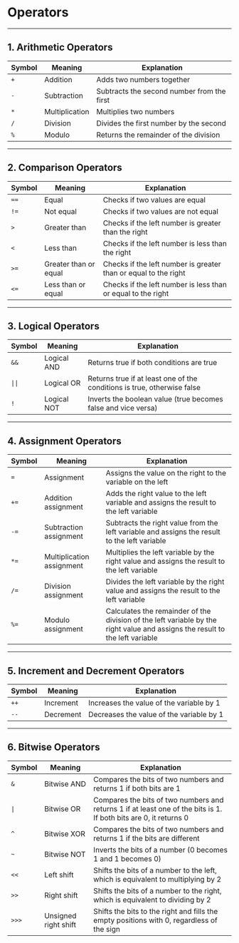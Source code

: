 # Operators

___

## 1. Arithmetic Operators

| Symbol | Meaning        | Explanation                                |
|--------|----------------|--------------------------------------------|
| `+`    | Addition       | Adds two numbers together                  |
| `-`    | Subtraction    | Subtracts the second number from the first |
| `*`    | Multiplication | Multiplies two numbers                     |
| `/`    | Division       | Divides the first number by the second     |
| `%`    | Modulo         | Returns the remainder of the division      |

___

## 2. Comparison Operators

| Symbol | Meaning               | Explanation                                                      |
|--------|-----------------------|------------------------------------------------------------------|
| `==`   | Equal                 | Checks if two values are equal                                   |
| `!=`   | Not equal             | Checks if two values are not equal                               |
| `>`    | Greater than          | Checks if the left number is greater than the right              |
| `<`    | Less than             | Checks if the left number is less than the right                 |
| `>=`   | Greater than or equal | Checks if the left number is greater than or equal to the right  |
| `<=`   | Less than or equal    | Checks if the left number is less than or equal to the right     |

___

## 3. Logical Operators

| Symbol  | Meaning     | Explanation                                                             |
|---------|-------------|-------------------------------------------------------------------------|
| `&&`    | Logical AND | Returns true if both conditions are true                                |
| `\|\|`  | Logical OR  | Returns true if at least one of the conditions is true, otherwise false |
| `!`     | Logical NOT | Inverts the boolean value (true becomes false and vice versa)           |

___

## 4. Assignment Operators
| Symbol | Meaning                    | Explanation                                                                                                                  |
|--------|----------------------------|------------------------------------------------------------------------------------------------------------------------------|
| `=`    | Assignment                 | Assigns the value on the right to the variable on the left                                                                   |
| `+=`   | Addition assignment        | Adds the right value to the left variable and assigns the result to the left variable                                        |
| `-=`   | Subtraction assignment     | Subtracts the right value from the left variable and assigns the result to the left variable                                 |
| `*=`   | Multiplication assignment  | Multiplies the left variable by the right value and assigns the result to the left variable                                  |
| `/=`   | Division assignment        | Divides the left variable by the right value and assigns the result to the left variable                                     |
| `%=`   | Modulo assignment          | Calculates the remainder of the division of the left variable by the right value and assigns the result to the left variable |

___

## 5. Increment and Decrement Operators
| Symbol | Meaning   | Explanation                              |
|--------|-----------|------------------------------------------|
| `++`   | Increment | Increases the value of the variable by 1 |
| `--`   | Decrement | Decreases the value of the variable by 1 |

___

## 6. Bitwise Operators
| Symbol | Meaning               | Explanation                                                                                                       |
|--------|-----------------------|-------------------------------------------------------------------------------------------------------------------|
| `&`    | Bitwise AND           | Compares the bits of two numbers and returns 1 if both bits are 1                                                 |
| `\|`   | Bitwise OR            | Compares the bits of two numbers and returns 1 if at least one of the bits is 1. If both bits are 0, it returns 0 |
| `^`    | Bitwise XOR           | Compares the bits of two numbers and returns 1 if the bits are different                                          |
| `~`    | Bitwise NOT           | Inverts the bits of a number (0 becomes 1 and 1 becomes 0)                                                        |
| `<<`   | Left shift            | Shifts the bits of a number to the left, which is equivalent to multiplying by 2                                  |
| `>>`   | Right shift           | Shifts the bits of a number to the right, which is equivalent to dividing by 2                                    |
| `>>>`  | Unsigned right shift  | Shifts the bits to the right and fills the empty positions with 0, regardless of the sign                         |